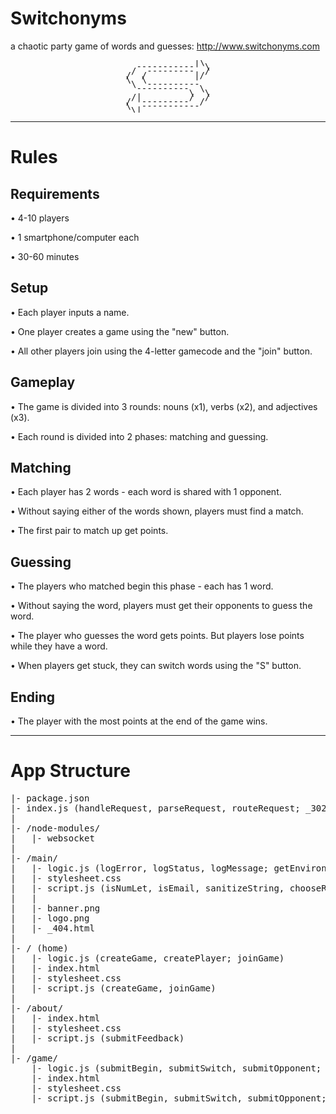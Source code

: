 # Switchonyms

a chaotic party game of words and guesses: http://www.switchonyms.com

<pre style='line-height: 0.5; text-align: center'>
             |\ 
  -----------  \
 /  ---------  /
/  /         |/ 
\  \            
 \  ----------  
  ----------  \ 
            \  \
 /|         /  /
/  ---------  / 
\  -----------  
 \|             
</pre>
<hr>

# Rules


## Requirements

• 4-10 players

• 1 smartphone/computer each

• 30-60 minutes



## Setup

• Each player inputs a name.

• One player creates a game using the "new" button.

• All other players join using the 4-letter gamecode and the "join" button.



## Gameplay

• The game is divided into 3 rounds: nouns (x1), verbs (x2), and adjectives (x3).

• Each round is divided into 2 phases: matching and guessing.



## Matching

• Each player has 2 words - each word is shared with 1 opponent.

• Without saying either of the words shown, players must find a match.

• The first pair to match up get points.



## Guessing

• The players who matched begin this phase - each has 1 word.

• Without saying the word, players must get their opponents to guess the word.

• The player who guesses the word gets points. But players lose points while they have a word.

• When players get stuck, they can switch words using the "S" button.



## Ending

• The player with the most points at the end of the game wins.




<hr>

# App Structure

<pre>
|- package.json
|- index.js (handleRequest, parseRequest, routeRequest; _302, _403, _404; handleSocket, parseSocket, routeSocket; _400)
|
|- /node-modules/
|   |- websocket
|
|- /main/
|   |- logic.js (logError, logStatus, logMessage; getEnvironment, getAsset, getWord; isNumLet, isBot; renderHTML; generateRandom, chooseRandom, sortRandom; sanitizeString; determineSession, cleanDatabase)
|   |- stylesheet.css
|   |- script.js (isNumLet, isEmail, sanitizeString, chooseRandom; displayError, buildWords, animateWords; sendPost, createSocket)
|   |
|   |- banner.png
|   |- logo.png
|   |- _404.html
|
|- / (home)
|   |- logic.js (createGame, createPlayer; joinGame)
|   |- index.html
|   |- stylesheet.css
|   |- script.js (createGame, joinGame)
|
|- /about/
|   |- index.html
|   |- stylesheet.css
|   |- script.js (submitFeedback)
|
|- /game/
    |- logic.js (submitBegin, submitSwitch, submitOpponent; addPlayer, removePlayer, resetPlayer, createPointsdown; assignWord, matchWords, guessWord; beginCountdown, beginMatchPhase, beginGuessPhase, beginVictoryPhase)
    |- index.html
    |- stylesheet.css
    |- script.js (submitBegin, submitSwitch, submitOpponent; receivePost, receiveOpponent)
</pre>
